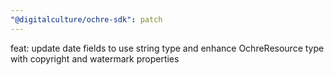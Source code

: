 ```yaml
---
"@digitalculture/ochre-sdk": patch
---
```


feat: update date fields to use string type and enhance OchreResource type with copyright and watermark properties
